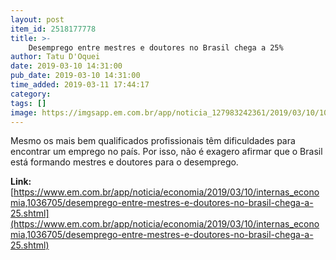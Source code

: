 ```yaml
---
layout: post
item_id: 2518177778
title: >-
    Desemprego entre mestres e doutores no Brasil chega a 25%
author: Tatu D'Oquei
date: 2019-03-10 14:31:00
pub_date: 2019-03-10 14:31:00
time_added: 2019-03-11 17:44:17
category: 
tags: []
image: https://imgsapp.em.com.br/app/noticia_127983242361/2019/03/10/1036705/20190310113604763669e.JPEG
---
```


Mesmo os mais bem qualificados profissionais têm dificuldades para encontrar um emprego no país. Por isso, não é exagero afirmar que o Brasil está formando mestres e doutores para o desemprego.

**Link:** [https://www.em.com.br/app/noticia/economia/2019/03/10/internas_economia,1036705/desemprego-entre-mestres-e-doutores-no-brasil-chega-a-25.shtml](https://www.em.com.br/app/noticia/economia/2019/03/10/internas_economia,1036705/desemprego-entre-mestres-e-doutores-no-brasil-chega-a-25.shtml)

